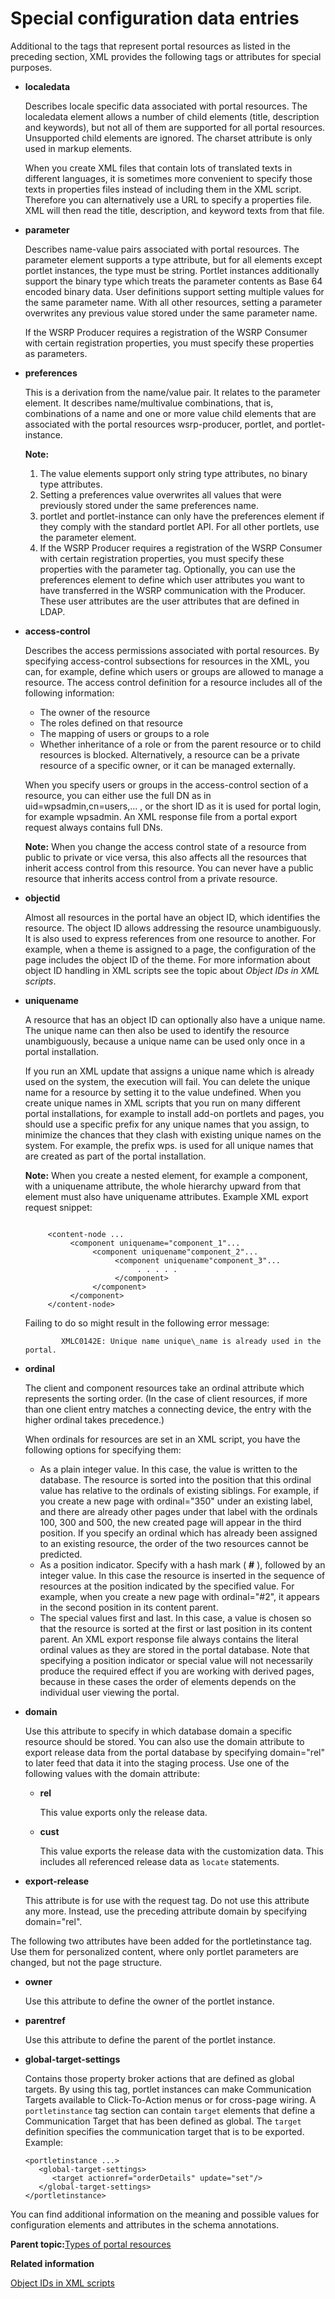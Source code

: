 # Special configuration data entries

Additional to the tags that represent portal resources as listed in the preceding section, XML provides the following tags or attributes for special purposes.

-   **localedata**

    Describes locale specific data associated with portal resources. The localedata element allows a number of child elements \(title, description and keywords\), but not all of them are supported for all portal resources. Unsupported child elements are ignored. The charset attribute is only used in markup elements.

    When you create XML files that contain lots of translated texts in different languages, it is sometimes more convenient to specify those texts in properties files instead of including them in the XML script. Therefore you can alternatively use a URL to specify a properties file. XML will then read the title, description, and keyword texts from that file.

-   **parameter**

    Describes name-value pairs associated with portal resources. The parameter element supports a type attribute, but for all elements except portlet instances, the type must be string. Portlet instances additionally support the binary type which treats the parameter contents as Base 64 encoded binary data. User definitions support setting multiple values for the same parameter name. With all other resources, setting a parameter overwrites any previous value stored under the same parameter name.

    If the WSRP Producer requires a registration of the WSRP Consumer with certain registration properties, you must specify these properties as parameters.

-   **preferences**

    This is a derivation from the name/value pair. It relates to the parameter element. It describes name/multivalue combinations, that is, combinations of a name and one or more value child elements that are associated with the portal resources wsrp-producer, portlet, and portlet-instance.

    **Note:**

    1.  The value elements support only string type attributes, no binary type attributes.
    2.  Setting a preferences value overwrites all values that were previously stored under the same preferences name.
    3.  portlet and portlet-instance can only have the preferences element if they comply with the standard portlet API. For all other portlets, use the parameter element.
    4.  If the WSRP Producer requires a registration of the WSRP Consumer with certain registration properties, you must specify these properties with the parameter tag.
    Optionally, you can use the preferences element to define which user attributes you want to have transferred in the WSRP communication with the Producer. These user attributes are the user attributes that are defined in LDAP.

-   **access-control**

    Describes the access permissions associated with portal resources. By specifying access-control subsections for resources in the XML, you can, for example, define which users or groups are allowed to manage a resource. The access control definition for a resource includes all of the following information:

    -   The owner of the resource
    -   The roles defined on that resource
    -   The mapping of users or groups to a role
    -   Whether inheritance of a role or from the parent resource or to child resources is blocked.
    Alternatively, a resource can be a private resource of a specific owner, or it can be managed externally.

    When you specify users or groups in the access-control section of a resource, you can either use the full DN as in uid=wpsadmin,cn=users,... , or the short ID as it is used for portal login, for example wpsadmin. An XML response file from a portal export request always contains full DNs.

    **Note:** When you change the access control state of a resource from public to private or vice versa, this also affects all the resources that inherit access control from this resource. You can never have a public resource that inherits access control from a private resource.

-   **objectid**

    Almost all resources in the portal have an object ID, which identifies the resource. The object ID allows addressing the resource unambiguously. It is also used to express references from one resource to another. For example, when a theme is assigned to a page, the configuration of the page includes the object ID of the theme. For more information about object ID handling in XML scripts see the topic about *Object IDs in XML scripts*.

-   **uniquename**

    A resource that has an object ID can optionally also have a unique name. The unique name can then also be used to identify the resource unambiguously, because a unique name can be used only once in a portal installation.

    If you run an XML update that assigns a unique name which is already used on the system, the execution will fail. You can delete the unique name for a resource by setting it to the value undefined. When you create unique names in XML scripts that you run on many different portal installations, for example to install add-on portlets and pages, you should use a specific prefix for any unique names that you assign, to minimize the chances that they clash with existing unique names on the system. For example, the prefix wps. is used for all unique names that are created as part of the portal installation.

    **Note:** When you create a nested element, for example a component, with a uniquename attribute, the whole hierarchy upward from that element must also have uniquename attributes. Example XML export request snippet:

    ```
    
         <content-node ...
              <component uniquename="component_1"...
                   <component uniquename"component_2"...
                        <component uniquename"component_3"...
                             . . . . .
                        </component>
                   </component>
              </component>                       
         </content-node>
    
    ```

    Failing to do so might result in the following error message:

    ```
            XMLC0142E: Unique name unique\_name is already used in the portal.
    ```

-   **ordinal**

    The client and component resources take an ordinal attribute which represents the sorting order. \(In the case of client resources, if more than one client entry matches a connecting device, the entry with the higher ordinal takes precedence.\)

    When ordinals for resources are set in an XML script, you have the following options for specifying them:

    -   As a plain integer value. In this case, the value is written to the database. The resource is sorted into the position that this ordinal value has relative to the ordinals of existing siblings. For example, if you create a new page with ordinal="350" under an existing label, and there are already other pages under that label with the ordinals 100, 300 and 500, the new created page will appear in the third position. If you specify an ordinal which has already been assigned to an existing resource, the order of the two resources cannot be predicted.
    -   As a position indicator. Specify with a hash mark \( **\#** \), followed by an integer value. In this case the resource is inserted in the sequence of resources at the position indicated by the specified value. For example, when you create a new page with ordinal="\#2", it appears in the second position in its content parent.
    -   The special values first and last. In this case, a value is chosen so that the resource is sorted at the first or last position in its content parent.
    An XML export response file always contains the literal ordinal values as they are stored in the portal database. Note that specifying a position indicator or special value will not necessarily produce the required effect if you are working with derived pages, because in these cases the order of elements depends on the individual user viewing the portal.

-   **domain**

    Use this attribute to specify in which database domain a specific resource should be stored. You can also use the domain attribute to export release data from the portal database by specifying domain="rel" to later feed that data it into the staging process. Use one of the following values with the domain attribute:

    -   **rel**

        This value exports only the release data.

    -   **cust**

        This value exports the release data with the customization data. This includes all referenced release data as `locate` statements.

-   **export-release**

    This attribute is for use with the request tag. Do not use this attribute any more. Instead, use the preceding attribute domain by specifying domain="rel".


The following two attributes have been added for the portletinstance tag. Use them for personalized content, where only portlet parameters are changed, but not the page structure.

-   **owner**

    Use this attribute to define the owner of the portlet instance.

-   **parentref**

    Use this attribute to define the parent of the portlet instance.

-   **global-target-settings**

    Contains those property broker actions that are defined as global targets. By using this tag, portlet instances can make Communication Targets available to Click-To-Action menus or for cross-page wiring. A `portletinstance` tag section can contain `target` elements that define a Communication Target that has been defined as global. The `target` definition specifies the communication target that is to be exported. Example:

    ```
    <portletinstance ...>
       <global-target-settings> 
          <target actionref="orderDetails" update="set"/>
       </global-target-settings>
    </portletinstance>
    ```


You can find additional information on the meaning and possible values for configuration elements and attributes in the schema annotations.

**Parent topic:**[Types of portal resources](../admin-system/adxmlref_resrc_types.md)

**Related information**  


[Object IDs in XML scripts](../admin-system/adxmlref_objct_ids.md)

